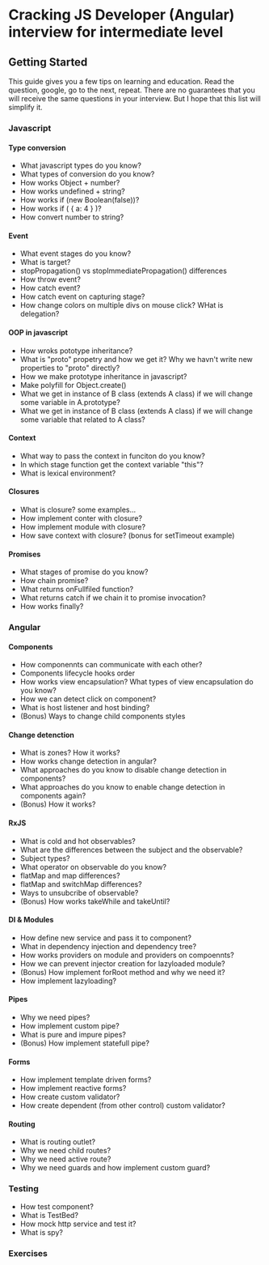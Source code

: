 # Cracking JS Developer (Angular) interview for intermediate level

## Getting Started

This guide gives you a few tips on learning and education. Read the question, google, go to the next, repeat. There are no guarantees that you will receive the same questions in your interview. But I hope that this list will simplify it.

### Javascript

#### Type conversion

* What javascript types do you know?
* What types of conversion do you know?
* How works Object + number?
* How works undefined + string?
* How works if (new Boolean(false))?
* How works if ( { a: 4 } )?
* How convert number to string?

#### Event 

* What event stages do you know?
* What is target?
* stopPropagation() vs stopImmediatePropagation() differences
* How throw event?
* How catch event?
* How catch event on capturing stage?
* How change colors on multiple divs on mouse click? WHat is delegation? 

#### OOP in javascript

* How wroks pototype inheritance?
* What is "proto" propetry and how we get it? Why we havn't write new properties to "proto" directly?
* How we make prototype inheritance in javascript?
* Make polyfill for Object.create()
* What we get in instance of B class (extends A class) if we will change some variable in A.prototype?
* What we get in instance of B class (extends A class) if we will change some variable that related to A class?

#### Context

* What way to pass the context in funciton do you know?
* In which stage function get the context variable "this"?
* What is lexical environment?

#### Closures

* What is closure? some examples...
* How implement conter with closure?
* How implement module with closure?
* How save context with closure? (bonus for setTimeout example)

#### Promises

* What stages of promise do you know?
* How chain promise?
* What returns onFullfiled function?
* What returns catch if we chain it to promise invocation?
* How works finally?

### Angular

#### Components

* How componennts can communicate with each other?
* Components lifecycle hooks order
* How works view encapsulation? What types of view encapsulation do you know?
* How we can detect click on component?
* What is host listener and host binding?
* (Bonus) Ways to change child components styles

#### Change detenction

* What is zones? How it works?
* How works change detection in angular?
* What approaches do you know to disable change detection in components?
* What approaches do you know to enable change detection in components again? 
* (Bonus) How it works?

#### RxJS

* What is cold and hot observables?
* What are the differences between the subject and the observable?
* Subject types?
* What operator on observable do you know?
* flatMap and map differences?
* flatMap and switchMap differences?
* Ways to unsubcribe of observable? 
* (Bonus) How works takeWhile and takeUntil?

#### DI & Modules

* How define new service and pass it to component?
* What in dependency injection and dependency tree?
* How works providers on module and providers on compoennts?
* How we can prevent injector creation for lazyloaded module?
* (Bonus) How implement forRoot method and why we need it?
* How implement lazyloading?

#### Pipes

* Why we need pipes?
* How implement custom pipe?
* What is pure and impure pipes?
* (Bonus) How implement statefull pipe?

#### Forms

* How implement template driven forms?
* How implement reactive forms?
* How create custom validator?
* How create dependent (from other control) custom validator?

#### Routing

* What is routing outlet?
* Why we need child routes?
* Why we need active route?
* Why we need guards and how implement custom guard?

### Testing

* How test component?
* What is TestBed?
* How mock http service and test it?
* What is spy?

### Exercises

